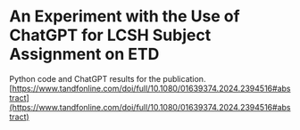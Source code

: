 # An Experiment with the Use of ChatGPT for LCSH Subject Assignment on ETD
Python code and ChatGPT results for the publication.
[https://www.tandfonline.com/doi/full/10.1080/01639374.2024.2394516#abstract](https://www.tandfonline.com/doi/full/10.1080/01639374.2024.2394516#abstract)
